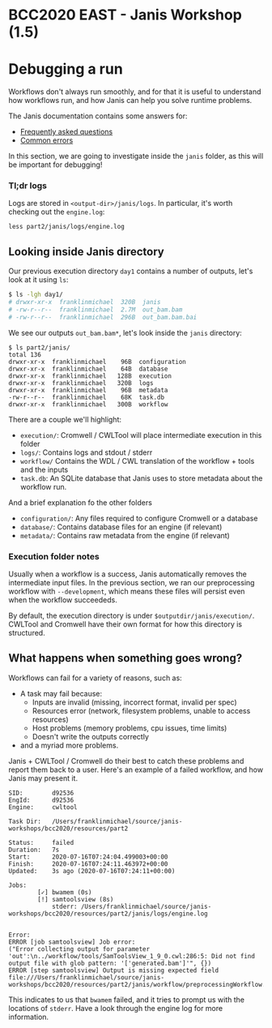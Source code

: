 # BCC2020 EAST - Janis Workshop (1.5)
# Debugging a run

Workflows don't always run smoothly, and for that it is useful to understand how workflows run, and how Janis can help you solve runtime problems. 

The Janis documentation contains some answers for:

- [Frequently asked questions](https://janis.readthedocs.io/en/latest/references/faq.html)
- [Common errors](https://janis.readthedocs.io/en/latest/references/errors.html)

In this section, we are going to investigate inside the `janis` folder, as this will be important for debugging!

### Tl;dr logs

Logs are stored in `<output-dir>/janis/logs`. In particular, it's worth checking out the `engine.log`:

```
less part2/janis/logs/engine.log
```


## Looking inside Janis directory

Our previous execution directory `day1` contains a number of outputs, let's look at it using `ls`:

```bash
$ ls -lgh day1/
# drwxr-xr-x  franklinmichael  320B  janis
# -rw-r--r--  franklinmichael  2.7M  out_bam.bam
# -rw-r--r--  franklinmichael  296B  out_bam.bam.bai
```

We see our outputs `out_bam.bam*`, let's look inside the `janis` directory:

```
$ ls part2/janis/
total 136
drwxr-xr-x  franklinmichael    96B  configuration
drwxr-xr-x  franklinmichael    64B  database
drwxr-xr-x  franklinmichael   128B  execution
drwxr-xr-x  franklinmichael   320B  logs
drwxr-xr-x  franklinmichael    96B  metadata
-rw-r--r--  franklinmichael    68K  task.db
drwxr-xr-x  franklinmichael   300B  workflow
```

There are a couple we'll highlight:

- `execution/`: Cromwell / CWLTool will place intermediate execution in this folder 
- `logs/`: Contains logs and stdout / stderr
- `workflow/` Contains the WDL / CWL translation of the workflow + tools and the inputs
- `task.db`: An SQLite database that Janis uses to store metadata about the workflow run.

And a brief explanation fo the other folders
- `configuration/`: Any files required to configure Cromwell or a database
- `database/`: Contains database files for an engine (if relevant)
- `metadata/`: Contains raw metadata from the engine (if relevant)

### Execution folder notes

Usually when a workflow is a success, Janis automatically removes the intermediate input files. In the previous section, we ran our preprocessing  workflow with `--development`, which means these files will persist even when the workflow succeededs.

By default, the execution directory is under `$outputdir/janis/execution/`. CWLTool and Cromwell have their own format for how this directory is structured.


## What happens when something goes wrong?

Workflows can fail for a variety of reasons, such as:

- A task may fail because:
    - Inputs are invalid (missing, incorrect format, invalid per spec)
    - Resources error (network, filesystem problems, unable to access resources)
    - Host problems (memory problems, cpu issues, time limits)
    - Doesn't write the outputs correctly
- and a myriad more problems.

Janis + CWLTool / Cromwell do their best to catch these problems and report them back to a user. Here's an example of a failed workflow, and how Janis may present it.

```
SID:        d92536
EngId:      d92536
Engine:     cwltool

Task Dir:   /Users/franklinmichael/source/janis-workshops/bcc2020/resources/part2

Status:     failed
Duration:   7s
Start:      2020-07-16T07:24:04.499003+00:00
Finish:     2020-07-16T07:24:11.463972+00:00
Updated:    3s ago (2020-07-16T07:24:11+00:00)

Jobs: 
        [✓] bwamem (0s)
        [!] samtoolsview (8s)
            stderr: /Users/franklinmichael/source/janis-workshops/bcc2020/resources/part2/janis/logs/engine.log       


Error: 
ERROR [job samtoolsview] Job error:
("Error collecting output for parameter 'out':\n../workflow/tools/SamToolsView_1_9_0.cwl:286:5: Did not find output file with glob pattern: '['generated.bam']'", {})
ERROR [step samtoolsview] Output is missing expected field file:///Users/franklinmichael/source/janis-workshops/bcc2020/resources/part2/janis/workflow/preprocessingWorkflow.cwl#preprocessingWorkflow/samtoolsview/out
```

This indicates to us that `bwamem` failed, and it tries to prompt us with the locations of `stderr`. Have a look through the engine log for more information.



